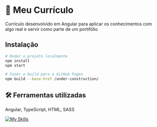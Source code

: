 # 📝 Meu Currículo

Currículo desenvolvido em Angular para aplicar os conhecimentos com algo real e servir como parte de um portifólio

## Instalação
```bash
# Rodar o projeto localmente
npm install
npm start

# Fazer o build para o GitHub Pages
npm build --base-href /under-construction/
```

## 🛠 Ferramentas utilizadas
Angular, TypeScript, HTML, SASS

[![My Skills](https://skillicons.dev/icons?i=angular,typescript,html,sass)](https://skillicons.dev)